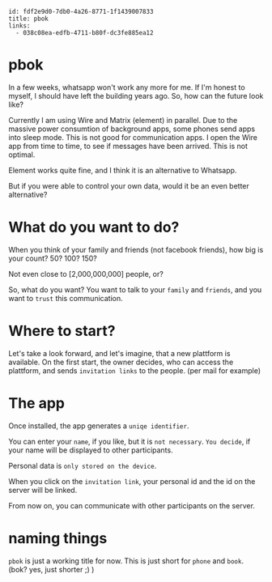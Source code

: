```
id: fdf2e9d0-7db0-4a26-8771-1f1439007833
title: pbok
links:
  - 038c08ea-edfb-4711-b80f-dc3fe885ea12
```

# pbok

In a few weeks, whatsapp won't work any more for me. 
If I'm honest to myself, I should have left the building years ago.
So, how can the future look like?

Currently I am using Wire and Matrix (element) in parallel.
Due to the massive power consumtion of background apps, some phones
send apps into sleep mode. This is not good for communication apps.
I open the Wire app from time to time, to see if messages have been arrived.
This is not optimal.

Element works quite fine, and I think it is an alternative to Whatsapp.

But if you were able to control your own data, would it be an even better alternative?

# What do you want to do?

When you think of your family and friends (not facebook friends), how big is your count?
50? 100? 150?

Not even close to [2,000,000,000] people, or?

So, what do you want? 
You want to talk to your `family` and `friends`, 
and you want to	`trust` this communication.

# Where to start?

Let's take a look forward, and let's imagine, that a new plattform is available.
On the first start, the owner decides, who can access the plattform, and sends
`invitation links` to the people. (per mail for example)

# The app

Once installed, the app generates a `uniqe identifier`. 

You can enter your `name`, if you like, but it is `not necessary`.
`You decide`, if your name will be displayed to other participants.

Personal data is `only stored on the device`.

When you click on the `invitation link`, 
your personal id and the id on the server will be linked.

From now on, you can communicate with other participants on the server.

# naming things

`pbok` is just a working title for now.
This is just short for `phone` and `book`. (bok? yes, just shorter ;) )


[1]: https://www.statista.com/statistics/260819/number-of-monthly-active-whatsapp-users/
